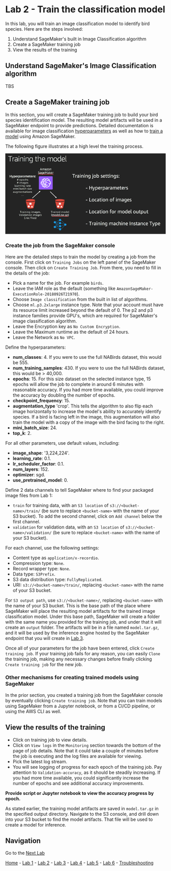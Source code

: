# Lab 2 - Train the classification model

In this lab, you will train an image classification model to identify bird species.
Here are the steps involved:

1. Understand SageMaker's built in Image Classification algorithm
2. Create a SageMaker training job
4. View the results of the training

## Understand SageMaker's Image Classification algorithm

TBS

## Create a SageMaker training job

In this section, you will create a SageMaker training job to build your bird species identification model.  The resulting model artifacts will be used in a SageMaker endpoint to provide predictions.  Detailed documentation is available for image classification [hyperparameters](https://docs.aws.amazon.com/sagemaker/latest/dg/IC-Hyperparameter.html) as well as how to [train a model](https://docs.aws.amazon.com/sagemaker/latest/dg/IC-Hyperparameter.html) using Amazon SageMaker.

The following figure illustrates at a high level the training process.

![](./screenshots/training_the_model.png)

### Create the job from the SageMaker console

Here are the detailed steps to train the model by creating a job from the console.  First click on `Training Jobs` on the left panel of the SageMaker console.  Then click on `Create Training Job`.  From there, you need to fill in the details of the job:

* Pick a name for the job.  For example `birds`.
* Leave the IAM role as the default (something like `AmazonSageMaker-ExecutionRole-20180926T21970`).
* Choose `Image classification` from the built in list of algorithms.
* Choose `ml.p3.2xlarge` instance type.  Note that your account must have its resource limit increased beyond the default of 0.  The p2 and p3 instance families provide GPU's, which are required for SageMaker's image classification algorithm.
* Leave the Encryption key as `No Custom Encryption`.
* Leave the Maximum runtime as the default of 24 hours.
* Leave the Network as `No VPC`.

Define the hyperparameters:
* **num_classes**: 4.  If you were to use the full NABirds dataset, this would be 555.
* **num_training_samples**: 430.  If you were to use the full NABirds dataset, this would be > 40,000.
* **epochs**: 15.  For this size dataset on the selected instance type, 15 epochs will allow the job to complete in around 6 minutes with reasonable accuracy.  If you had more time available, you could improve the accuracy by doubling the number of epochs.
* **checkpoint_frequency**: 15.
* **augmentation_type** 'crop'. This tells the algorithm to also flip each image horizontally to increase the model's ability to accurately identify species.  If a bird is facing left in the image, this augmentation will also train the model with a copy of the image with the bird facing to the right.
* **mini_batch_size**: 24.
* **top_k**: 2.

For all other parameters, use default values, including:

* **image_shape**: '3,224,224'.
* **learning_rate**: 0.1.
* **lr_scheduler_factor**: 0.1.
* **num_layers**: 152.
* **optimizer**: sgd.
* **use_pretrained_model**: 0.

Define 2 data channels to tell SageMaker where to find your packaged image files from Lab 1:

* `train` for training data, with an `S3 location` of `s3://<bucket-name>/train/` (be sure to replace `<bucket-name>` with the name of your S3 bucket).  To add the second channel, click on `Add channel` below the first channel.
* `validation` for validation data, with an `S3 location` of `s3://<bucket-name>/validation/` (be sure to replace `<bucket-name>` with the name of your S3 bucket).

For each channel, use the following settings:

* Content type as `application/x-recordio`.
* Compression type: `None`.
* Record wrapper type: `None`.
* Data type: `S3Prefix`.
* S3 data distribution type: `FullyReplicated`.
* URI: `s3://<bucket-name>/train/`, replacing `<bucket-name>` with the name of your S3 bucket.

For `S3 output path`, use `s3://<bucket-name>/`, replacing `<bucket-name>` with the name of your S3 bucket.  This is the base path of the place where SageMaker will place the resulting model artifacts for the trained image classification model.  Under this base path, SageMaker will create a folder with the same name you provided for the training job, and under that it will create an `output` folder.  The artifacts will be in a file named `model.tar.gz`, and it will be used by the inference engine hosted by the SageMaker endpoint that you will create in [Lab 3](lab3-host-model.md).

Once all of your parameters for the job have been entered, click `Create training job`.  If your training job fails for any reason, you can easily `Clone` the training job, making any necessary changes before finally clicking `Create training job` for the new job.

### Other mechanisms for creating trained models using SageMaker

In the prior section, you created a training job from the SageMaker console by eventually clicking `Create training job`.  Note that you can train models using SageMaker from a Jupyter notebook, or from a CI/CD pipeline, or using the AWS CLI as well.

## View the results of the training

* Click on training job to view details.
* Click on `View logs` in the `Monitoring` section towards the bottom of the page of job details.  Note that it could take a couple of minutes before the job is executing and the log files are available for viewing.
* Pick the latest log stream.
* You will see logging of progress for each epoch of the training job.  Pay attention to `Validation-accuracy`, as it should be steadily increasing.  If you had more time available, you could significantly increase the number of epochs and see additional accuracy improvements.

**Provide script or Jupyter notebook to view the accuracy progress by epoch.**

As stated earlier, the training model artifacts are saved in `model.tar.gz` in the specified output directory.  Navigate to the S3 console, and drill down into your S3 bucket to find the model artifacts.  That file will be used to create a model for inference.

## Navigation

Go to the [Next Lab](lab3-host-model.md)

[Home](../README.md) - [Lab 1](lab1-image-prep.md) - [Lab 2](lab2-train-model.md) - [Lab 3](lab3-host-model.md) - [Lab 4](lab4-trigger-inference-from-s3.md) - [Lab 5](lab5-deeplens-detect-and-classify.md) - [Lab 6](lab6-text-notification.md) - [Troubleshooting](troubleshooting.md)
